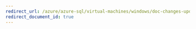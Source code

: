 ```yaml
---
redirect_url: /azure/azure-sql/virtual-machines/windows/doc-changes-updates-release-notes
redirect_document_id: true
---
```

